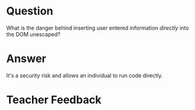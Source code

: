 # Question

What is the danger behind inserting user entered information _directly_ into the DOM unescaped?

# Answer

It's a security risk and allows an individual to run code directly.

# Teacher Feedback
